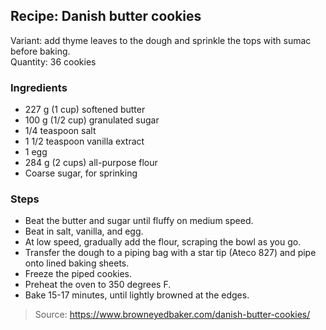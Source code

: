 ## Recipe: Danish butter cookies
Variant: add thyme leaves to the dough and sprinkle the tops with sumac before baking.  
Quantity: 36 cookies  

### Ingredients
 - 227 g (1 cup) softened butter
 - 100 g (1/2 cup) granulated sugar
 - 1/4 teaspoon salt
 - 1 1/2 teaspoon vanilla extract
 - 1 egg
 - 284 g (2 cups) all-purpose flour
 - Coarse sugar, for sprinking

### Steps
 - Beat the butter and sugar until fluffy on medium speed.
 - Beat in salt, vanilla, and egg.
 - At low speed, gradually add the flour, scraping the bowl as you go.
 - Transfer the dough to a piping bag with a star tip (Ateco 827) and pipe onto lined baking sheets.
 - Freeze the piped cookies.
 - Preheat the oven to 350 degrees F.
 - Bake 15-17 minutes, until lightly browned at the edges.

> Source: https://www.browneyedbaker.com/danish-butter-cookies/